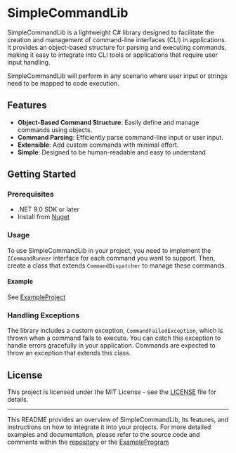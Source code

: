 # SimpleCommandLib

SimpleCommandLib is a lightweight C# library designed to facilitate the creation and management of command-line interfaces (CLI) in applications. It provides an object-based structure for parsing and executing commands, making it easy to integrate into CLI tools or applications that require user input handling.

SimpleCommandLib will perform in any scenario where user input or strings need to be mapped to code execution.

## Features

- **Object-Based Command Structure**: Easily define and manage commands using objects.
- **Command Parsing**: Efficiently parse command-line input or user input.
- **Extensible**: Add custom commands with minimal effort.
- **Simple**: Designed to be human-readable and easy to understand

## Getting Started

### Prerequisites

- .NET 9.0 SDK or later
- Install from [Nuget](https://www.nuget.org/packages/SimpleCommandLib/1.0.0)

### Usage

To use SimpleCommandLib in your project, you need to implement the `ICommandRunner` interface for each command you want to support. Then, create a class that extends `CommandDispatcher` to manage these commands.

#### Example

See [ExampleProject](src/SimpleCommandLib.ExampleProgram/ExampleProgram.cs)

### Handling Exceptions

The library includes a custom exception, `CommandFailedException`, which is thrown when a command fails to execute. You can catch this exception to handle errors gracefully in your application. Commands are expected to throw an exception that extends this class.

## License

This project is licensed under the MIT License - see the [LICENSE](LICENSE) file for details.

---

This README provides an overview of SimpleCommandLib, its features, and instructions on how to integrate it into your projects. For more detailed examples and documentation, please refer to the source code and comments within the [repository](src/SimpleCommandLib/) or the [ExampleProgram](src/SimpleCommandLib.ExampleProgram/)
